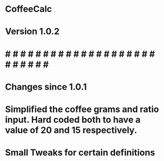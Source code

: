 # CoffeeCalc
# Version 1.0.2

# # # # # # # # # # # # # # # # # # # # # # # # # # # #
# Changes since 1.0.1
# Simplified the coffee grams and ratio input. Hard coded both to have a value of 20 and 15 respectively.
# Small Tweaks for certain definitions

